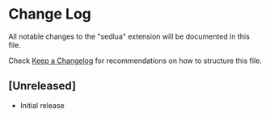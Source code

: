 # Change Log

All notable changes to the "sedlua" extension will be documented in this file.

Check [Keep a Changelog](http://keepachangelog.com/) for recommendations on how to structure this file.

## [Unreleased]

- Initial release